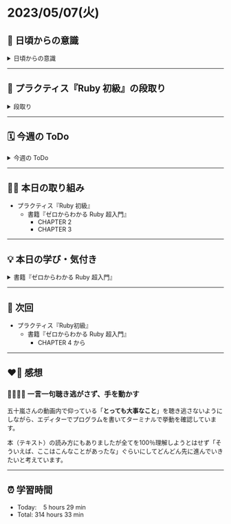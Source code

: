 # 2023/05/07(火)
## 🕺 日頃からの意識
<details><summary>日頃からの意識</summary>

- 成長スピードを早めよう。
- 自分の考えや気持ちを簡潔に言語化したり、相手にわかりやすく伝える話し方ができるようになろう。
- 心と身体の状態を把握しながら行動しよう。
- 腕立て・スクワット・腹筋・ストレッチを継続しよう。
- 説明文をよく読もう。ここでの「読む」は内容を認識・把握すること。
- 体調の回復に努めて、行動の範囲を元に戻そう。
- Git & GitHub とお友達になろう。
- RubyKaigi 当日まで Ruby についてできる限り学ぶこと。
- 「何を、どうするのか」という意識を常に持ちながらプラクティスに臨むこと。
</details>

---


## 📝 プラクティス『Ruby 初級』の段取り
<details><summary>段取り</summary>

- [x] 各参考ページを確認
   - [x] [ホワイの(感動的)Rubyガイド](http://www.aoky.net/articles/why_poignant_guide_to_ruby/chapter-1.html)
   - [x] [TryRuby](https://try.ruby-lang.org/)
   - [x] [ゼロからわかるRuby超入門の読み方](https://bootcamp.fjord.jp/pages/289)
   - [x] [学習を加速させるインデックス読書術](https://qiita.com/dkatsura/items/3364b293ed1451a66a8a)
   - [x] [Ruby の公式リファレンスが読めるようになる本](https://zenn.dev/jnchito/books/how-to-read-ruby-reference)
   - [x] [オブジェクト指向スクリプト言語 Ruby リファレンスマニュアル](https://docs.ruby-lang.org/ja/latest/doc/index.html)
   - [x] [【新人プログラマ応援】公式ドキュメントも読もう - Qiita](https://qiita.com/chooyan_eng/items/cd0d3174b77ff1e02c3f)
- [x] 動画講座
   - [x] [ゼロからわかるRuby超入門動画講座](https://bootcamp.fjord.jp/pages/374)
- [ ] 課題取り組み
   - [ ] ゼロからわかる Ruby 超入門の各章の練習問題
   - [ ] [TryRuby](https://try.ruby-lang.org/)
</details>

---


## 🗓️ 今週の ToDo
<details><summary>今週の ToDo</summary>

- [x] ~~各参考ページを確認~~
   - [x] ~~[ホワイの(感動的)Rubyガイド](http://www.aoky.net/articles/why_poignant_guide_to_ruby/chapter-1.html)~~
   - [x] ~~[TryRuby](https://try.ruby-lang.org/)~~
   - [x] ~~[ゼロからわかるRuby超入門の読み方](https://bootcamp.fjord.jp/pages/289)~~
   - [x] ~~[学習を加速させるインデックス読書術](https://qiita.com/dkatsura/items/3364b293ed1451a66a8a)~~
   - [x] ~~[Ruby の公式リファレンスが読めるようになる本](https://zenn.dev/jnchito/books/how-to-read-ruby-reference)~~
   - [x] ~~[オブジェクト指向スクリプト言語 Ruby リファレンスマニュアル](https://docs.ruby-lang.org/ja/latest/doc/index.html)~~
   - [x] ~~[【新人プログラマ応援】公式ドキュメントも読もう - Qiita](https://qiita.com/chooyan_eng/items/cd0d3174b77ff1e02c3f)~~
- [x] 動画講座
   - [x] [ゼロからわかるRuby超入門動画講座](https://bootcamp.fjord.jp/pages/374)
- [ ] 課題取り組み
   - [ ] ゼロからわかる Ruby 超入門の各章の練習問題
   - [ ] [TryRuby](https://try.ruby-lang.org/)
</details>

---


## ✍🏻 本日の取り組み
- プラクティス『Ruby 初級』
   - 書籍『ゼロからわかる Ruby 超入門』
      - CHAPTER 2
      - CHAPTER 3

---


## 💡 本日の学び・気付き
<details><summary>書籍『ゼロからわかる Ruby 超入門』</summary>

## CHAPTER 2
### コメント
- プログラム中に空行を入れることができるが、実行する時に空行は無視される。主にプログラムを読みやすくするための区切りとして使用する。
- `#`は行の途中にも書くことができ、その後ろがコメントになる。
- `=begin`から`=end`で囲むと、その範囲はコメントとして扱われる。が、実際のところあまり使用されない。
```ruby
puts 1
=begin
puts 2
puts 3
puts 4
=end
puts5
```

### 対話的に実行する
- `irb（Interactive Ruby）`はターミナルで使用する。ターミナルで`irb`と入力すると出てきた画面で Ruby のプログラムを実行することができる。
```shell
# irbを始める
yoshiwo@YSWs-MBP rubybook % irb
irb(main):001>

# irbを終了させる時はexitを入力
irb(main):002> exit
yoshiwo@YSWs-MBP rubybook %
```
- **注意**`irb`の世界では Ruby の言語、`ターミナル`の世界では shell の言語が通じている。それぞれが違う世界で違う言語を使用するため、ターミナルで Ruby の言語を打つとエラーになる。逆もまた然り。

### プログラムの途中で一時停止してirbを使う
- `irb`にはプログラムの途中で一時停止して起動する方法もある。この方法を使うことで、変数の内容を確認したり、書き換えたりすることができる。この方法はデバッグ（バグを修正する）時に役に立つ。
```ruby
a = 1
# binding.irbを入力するとプログラムが一時停止し、irbが起動する
binding.irb
puts a
```

### プログラムの間違いを見つけて直す
- `p`メソッドは`puts`と同じだが、デバッグ専用として使用され、プログラムの作成には使用されない。

### エラーメッセージを読み解く
- エラーメッセージを読む作業はとても大事で、エラーメッセージからヒントを得ることは日頃の業務において多く行われている。
```
hi.rb:1:in `<main>': undefined method `put' for main (NoMethodError)

put "hi"
^^^
Did you mean?  puts
               putc
```
- エラーメッセージの解説
   - `hi.rb`：エラーを起こしているファイル名。
   - `1`：エラーが起きている行数。
   - `undefined method `put' for main (NoMethodError)`：エラーメッセージの本文。「putメソッドを実行しようとしたが、定義（用意）されていない」。
   - `NoMethodError`：エラーの種類。`NoMethodError`はメソッドがない時に発生するエラー。
   - `Did you mean? puts putc`：`Did you mean?`は日本語で「もしかして？」という意味で「`puts`または`putc`ではないですか？」と提案している。

### いろいろなエラーメッセージを体験する
#### 変数の名前を間違えた
```
xy.rb:2:in `<main>': undefined local variable or method `y' for main (NameError)

p y
  ^
```
- `undefined local variable or method `y' for main`：y という変数かメソッドが定義されていない
- `NameError`：（そのような名前はありませんという意味の）エラーの種類。

#### 0で割り算した
- 0で割り算するとエラーが発生する。
```
0div.rb:1:in `/': divided by 0 (ZeroDivisionError)
	from 0div.rb:1:in `<main>'
```
- `divided by 0`：0で割り算をした。
` `ZeroDivisionError`：0除算エラー。

#### 実行するファイル名が違う
```
ruby: No such file or directory -- ab.rb (LoadError)
```
- `ruby: No such file or directory -- ab.rb (LoadError)`：ab.rbというようなファイルまたはディレクトリはない。
- `LoadError`：読み込みができないという内容のエラー。

## CHAPTER 3
### 条件を判断する
- 等しくない時に **true** を返す`!=`がある。算数での≠に相当する。
- `==`や`!=`は、数値オブジェクトだけでなく、文字列オブジェクトを比較することもできる。
- even?メソッド：偶数かどうかを判断して true か false を返す。
- 末尾に「?」が付くメソッドは true か false を返すことが多い。
- 等しいかどうかの判断は`==`、変数への代入は`=`。

### 条件を満たしたときに処理をする
- 行頭にスペースを入れて一段下げることを「インデントを下げる」と言い、その時の段を「インデント」呼ぶ。インデントは半角スペース2つ分が主流。
- 条件を満たしたときの処理は、インデントを下げて書く。
- インデントはプログラムを書く上で作り手自身やプログラムを読む読み手に分かりやすくするために必要なもの。
- 後置if（if修飾子）：if から end まで複数行で書いたプログラムを一行で書くことができる。end を書く必要がなく、プログラムを短く読みやすく書くことができる。
- `if`の条件が満たされない2つのケース
   - 1つは`false`のとき。もう1つは`nil`のとき。`nil`は「何もない」ことを表すオブジェクト。
- `unless`：条件を満たさないときに処理を実行する。if と同じように後置で書くことができる。

### 条件を満たさないときにも処理する
- `elsif`：else のときに別の条件を続けて書くことができる部品。実際はそんなに使用することはない。読み方は「エルシフ」。
- 読みやすいプログラムは、読み心地の良い物語のようにするすると意味が頭に入っていく。プログラムはコンピューターのためだけでなく、人間のためでもある。

### 複数の条件を組み合わせる
- `||`：「または」「オア」と呼ぶ。「または」で複数の条件を書くときの文法に使用される。「a または b」は`a || b`と書く。どちらか一方でも満たせば条件を満たす。
- `&&`：「かつ」「アンド」と呼ぶ。複数の条件を満たされたときの文法に使用される。「a かつ b」は`a && b`と書く。両方を満たせば条件を満たす。

### 複数の道から1つを選んで分岐する
- case：「変数の値に応じて、複数の道から1つを選んで分岐する」処理。
- 二択のときは`if`、三択以上のときは`case`から、と考えると良い。

### なんども繰り返す
```ruby
3.times do
  puts "カフェラテ"
end
```
- `do`から`end`までのプログラムのかたまりを**ブロック**と言う。
- 重複を避けてプログラムを書く習慣を**DRY（Don't Repeat Yourselfの頭文字）**と言う。DRY なプログラムを心掛けることで、読みやすく、メンテナンスしやすいプログラムになる。
```ruby
3.times {
  puts "カフェラテ"
}
```
- end と do の代わりに`{`と`}`を使うことができる。
- 慣習的にブロックを複数行で書くときは`do`と`end`を使い、一行で書くときは`{`と`}`を使うことが多い。
</details>

---


## 📍 次回
- プラクティス『Ruby初級』
   - 書籍『ゼロからわかる Ruby 超入門』
      - CHAPTER 4 から

---


## ❤️‍🔥 感想
### 🔰🧑🏻‍💻 一言一句聴き逃がさず、手を動かす
五十嵐さんの動画内で仰っている「**とっても大事なこと**」を聴き逃さないようにしながら、エディターでプログラムを書いてターミナルで挙動を確認しています。

本（テキスト）の読み方にもありましたが全てを100％理解しようとはせず「そういえば、ここはこんなことがあったな」ぐらいにしてどんどん先に進んでいきたいと考えています。

---


## ⏰ 学習時間
- Today:&nbsp;&nbsp;&nbsp; 5 hours 29 min
- Total: 314 hours 33 min
